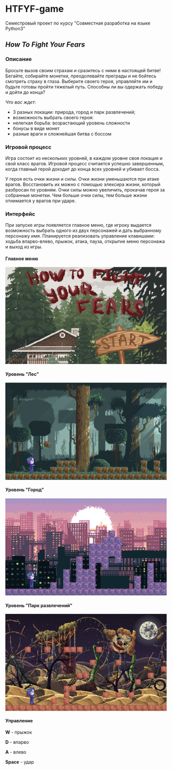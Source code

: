 # HTFYF-game

Семестровый проект по курсу "Совместная разработка на языке Python3"

## _How_ _To_ _Fight_ _Your_ _Fears_

### Описание

Бросьте вызов своим страхам и сразитесь с ними в настоящей битве! Бегайте, собирайте монетки, преодолевайте преграды и не бойтесь смотреть страху в глаза. Выберите своего героя, управляйте им и будьте готовы пройти тяжелый путь. Способны ли вы одержать победу и дойти до конца? 

_Что_ _вас_ _ждет:_ 
 - 3 разных локации: природа, город и парк развлечений;
 - возможность выбрать своего героя: 
 - нелегкая борьба: возрастающий уровень сложности
 - бонусы в виде монет
 - разные враги и сложнейшая битва с боссом

### Игровой процесс

Игра состоит из нескольких уровней, в каждом уровне своя локация и свой класс врагов. Игровой процесс считается успешно завершенным, когда главный герой доходит до конца всех уровней и убивает босса. 

У героя есть очки жизни и силы. Очки жизни уменьшаются при атаке врагов. Восстановить их можно с помощью элексира жизни, который разбросан по уровням. Очки силы можно увеличить, прокачав героя за собранные монетки. Чем больше очки силы, тем больше жизни отнимается у врагов при ударе. 

### Интерфейс 

При запуске игры появляется главное меню, где игроку выдается возможность выбрать одного из двух персонажей и дать выбранному персонажу имя. Планируется реализовать управление клавишами: ходьба впарво-влево, прыжок, атака, пауза, открытие меню персонажа и выход из игры. 

#### Главное меню

![Image alt](https://github.com/anick2/HTFYF-game/blob/master/sources/readme/main.png)

#### Уровень "Лес"

![Image alt](https://github.com/anick2/HTFYF-game/blob/master/sources/readme/forest.png)

#### Уровень "Город"

![Image alt](https://github.com/anick2/HTFYF-game/blob/master/sources/readme/city.png)

#### Уровень "Парк развлечений"

![Image alt](https://github.com/anick2/HTFYF-game/blob/master/sources/readme/park.png)

#### Управление

**W** -  прыжок

**D** - впарво

**A** - влево

**Space** - удар



